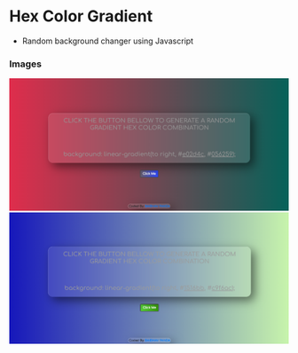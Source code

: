 # Hex Color Gradient
 
- Random background changer using Javascript

### Images

![screenshot1](images/Screenshot1.png)
![screenshot2](images/Screenshot2.png)